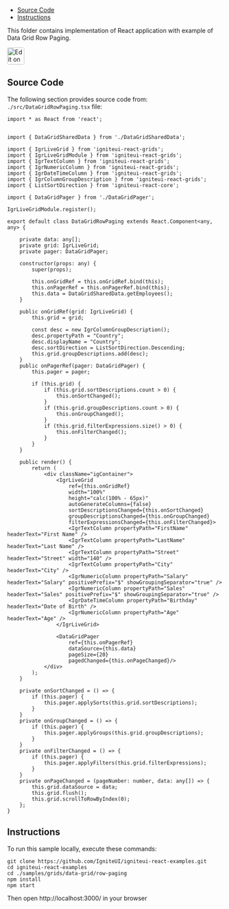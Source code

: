 <!-- NOTE: do not change this file because it will be auto re-generated from template file: -->
<!-- https://github.com/IgniteUI/igniteui-react-examples/tree/master/sample-template-files/ReadMe.md -->

<!-- ## Table of Contents -->
<!-- - [Sample Preview](#Sample-Preview) -->
- [Source Code](#Source-Code)
- [Instructions](#Instructions)

This folder contains implementation of React application with example of Data Grid Row Paging.
<!-- in the Data Grid component -->
<!-- [Data Grid](https://infragistics.com/Reactsite/components/data-grid.html) -->

<html lang="en" xmlns="http://www.w3.org/1999/xhtml">
    <body>
        <a target="_blank" href="https://codesandbox.io/s/github/IgniteUI/igniteui-react-examples/tree/master/samples/grids/data-grid/row-paging?fontsize=14&hidenavigation=1&theme=dark&view=preview&file=/src/DataGridRowPaging.tsx" rel="noopener noreferrer">
            <img height="40px" style="border-radius: 0.25rem" alt="Edit on CodeSandbox" src="https://static.infragistics.com/xplatform/images/sandbox/code.png"/>
        </a>
        <!-- <a target="_blank"
href="https://codesandbox.io/s/github/IgniteUI/igniteui-react-examples/tree/master/samples/maps/geo-map/binding-csv-points?fontsize=14&hidenavigation=1&theme=dark&view=preview">
            <img alt="Edit Sample" src="https://codesandbox.io/static/img/play-codesandbox.svg"/>
        </a> -->
        <!-- <a target="_blank" style="margin-left: 0.5rem"
href="https://codesandbox.io/embed/github/IgniteUI/igniteui-react-examples/tree/master/samples/grids/data-grid/row-paging?fontsize=14&hidenavigation=1&theme=dark&view=preview&file=/src/DataGridRowPaging.tsx">
            <img height="40px" style="border-radius: 5px" alt="View on CodeSandbox" src="https://static.infragistics.com/xplatform/images/sandbox/view.png"/>
        </a> -->
        <!-- <a target="_blank"
href="https://codesandbox.io/embed/github/IgniteUI/igniteui-react-examples/tree/master/samples/maps/geo-map/binding-csv-points?fontsize=14&hidenavigation=1&theme=dark&view=preview">
            <img alt="View on CodeSandbox" src="https://static.infragistics.com/xplatform/images/sandbox/view.png"/>
        </a>
https://codesandbox.io/embed/react-treemap-overview-rtb45
https://codesandbox.io/static/img/play-codesandbox.svg
https://codesandbox.io/embed/react-treemap-overview-rtb45?view=browser -->
    </body>
</html>

<!-- ## Sample Preview -->

<!-- <iframe
  src="https://codesandbox.io/embed/github/IgniteUI/igniteui-react-examples/tree/master/samples/grids/data-grid/row-paging?fontsize=14&hidenavigation=1&theme=dark&view=preview&file=/src/DataGridRowPaging.tsx"
  style="width:100%; height:400px; border:0; border-radius: 4px; overflow:hidden;"
  allow="accelerometer; ambient-light-sensor; camera; encrypted-media; geolocation; gyroscope; hid; microphone; midi; payment; usb; vr"
  sandbox="allow-forms allow-modals allow-popups allow-presentation allow-same-origin allow-scripts"
></iframe> -->

## Source Code

The following section provides source code from:
`./src/DataGridRowPaging.tsx` file:

```tsx
import * as React from 'react';


import { DataGridSharedData } from './DataGridSharedData';

import { IgrLiveGrid } from 'igniteui-react-grids';
import { IgrLiveGridModule } from 'igniteui-react-grids';
import { IgrTextColumn } from 'igniteui-react-grids';
import { IgrNumericColumn } from 'igniteui-react-grids';
import { IgrDateTimeColumn } from 'igniteui-react-grids';
import { IgrColumnGroupDescription } from 'igniteui-react-grids';
import { ListSortDirection } from 'igniteui-react-core';

import { DataGridPager } from './DataGridPager';

IgrLiveGridModule.register();

export default class DataGridRowPaging extends React.Component<any, any> {

    private data: any[];
    private grid: IgrLiveGrid;
    private pager: DataGridPager;

    constructor(props: any) {
        super(props);

        this.onGridRef = this.onGridRef.bind(this);
        this.onPagerRef = this.onPagerRef.bind(this);
        this.data = DataGridSharedData.getEmployees();
    }

    public onGridRef(grid: IgrLiveGrid) {
        this.grid = grid;

        const desc = new IgrColumnGroupDescription();
        desc.propertyPath = "Country";
        desc.displayName = "Country";
        desc.sortDirection = ListSortDirection.Descending;
        this.grid.groupDescriptions.add(desc);
    }
    public onPagerRef(pager: DataGridPager) {
        this.pager = pager;

        if (this.grid) {
            if (this.grid.sortDescriptions.count > 0) {
                this.onSortChanged();
            }
            if (this.grid.groupDescriptions.count > 0) {
                this.onGroupChanged();
            }
            if (this.grid.filterExpressions.size() > 0) {
                this.onFilterChanged();
            }
        }
    }

    public render() {
        return (
            <div className="igContainer">
                <IgrLiveGrid
                    ref={this.onGridRef}
                    width="100%"
                    height="calc(100% - 65px)"
                    autoGenerateColumns={false}
                    sortDescriptionsChanged={this.onSortChanged}
                    groupDescriptionsChanged={this.onGroupChanged}
                    filterExpressionsChanged={this.onFilterChanged}>
                    <IgrTextColumn propertyPath="FirstName" headerText="First Name" />
                    <IgrTextColumn propertyPath="LastName" headerText="Last Name" />
                    <IgrTextColumn propertyPath="Street" headerText="Street" width="140" />
                    <IgrTextColumn propertyPath="City" headerText="City" />
                    <IgrNumericColumn propertyPath="Salary" headerText="Salary" positivePrefix="$" showGroupingSeparator="true" />
                    <IgrNumericColumn propertyPath="Sales" headerText="Sales" positivePrefix="$" showGroupingSeparator="true" />
                    <IgrDateTimeColumn propertyPath="Birthday" headerText="Date of Birth" />
                    <IgrNumericColumn propertyPath="Age" headerText="Age" />
                </IgrLiveGrid>

                <DataGridPager
                    ref={this.onPagerRef}
                    dataSource={this.data}
                    pageSize={20}
                    pagedChanged={this.onPageChanged}/>
            </div>
        );
    }

    private onSortChanged = () => {
        if (this.pager) {
            this.pager.applySorts(this.grid.sortDescriptions);
        }
    }
    private onGroupChanged = () => {
        if (this.pager) {
            this.pager.applyGroups(this.grid.groupDescriptions);
        }
    }
    private onFilterChanged = () => {
        if (this.pager) {
            this.pager.applyFilters(this.grid.filterExpressions);
        }
    }
    private onPageChanged = (pageNumber: number, data: any[]) => {
        this.grid.dataSource = data;
        this.grid.flush();
        this.grid.scrollToRowByIndex(0);
    };
}
```

## Instructions
To run this sample locally, execute these commands:

```
git clone https://github.com/IgniteUI/igniteui-react-examples.git
cd igniteui-react-examples
cd ./samples/grids/data-grid/row-paging
npm install
npm start

```

Then open http://localhost:3000/ in your browser

